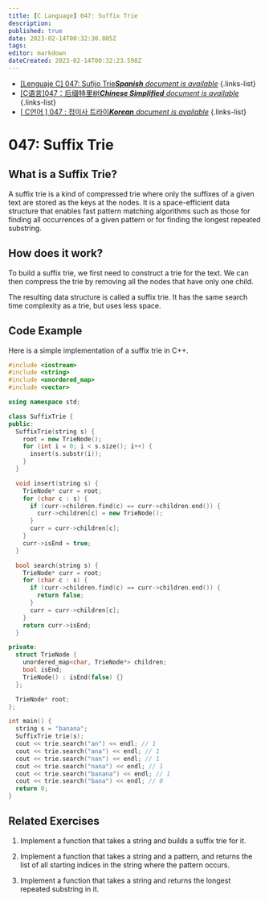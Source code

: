 ```yaml
---
title: [C Language] 047: Suffix Trie
description: 
published: true
date: 2023-02-14T00:32:30.805Z
tags: 
editor: markdown
dateCreated: 2023-02-14T00:32:23.598Z
---
```


- [[Lenguaje C] 047: Sufijo Trie***Spanish** document is available*](/es/Knowledge-base/Algorithm/c-language-047-suffix-trie)
{.links-list}
- [[C语言]047：后缀特里树***Chinese Simplified** document is available*](/zh/Knowledge-base/Algorithm/c-language-047-suffix-trie)
{.links-list}
- [[ C언어 ] 047 : 접미사 트라이***Korean** document is available*](/ko/Knowledge-base/Algorithm/c-language-047-suffix-trie)
{.links-list}


# 047: Suffix Trie

## What is a Suffix Trie?

A suffix trie is a kind of compressed trie where only the suffixes of a given text are stored as the keys at the nodes. It is a space-efficient data structure that enables fast pattern matching algorithms such as those for finding all occurrences of a given pattern or for finding the longest repeated substring.

## How does it work?

To build a suffix trie, we first need to construct a trie for the text. We can then compress the trie by removing all the nodes that have only one child.

The resulting data structure is called a suffix trie. It has the same search time complexity as a trie, but uses less space.

## Code Example

Here is a simple implementation of a suffix trie in C++.

```cpp
#include <iostream>
#include <string>
#include <unordered_map>
#include <vector>

using namespace std;

class SuffixTrie {
public:
  SuffixTrie(string s) {
    root = new TrieNode();
    for (int i = 0; i < s.size(); i++) {
      insert(s.substr(i));
    }
  }

  void insert(string s) {
    TrieNode* curr = root;
    for (char c : s) {
      if (curr->children.find(c) == curr->children.end()) {
        curr->children[c] = new TrieNode();
      }
      curr = curr->children[c];
    }
    curr->isEnd = true;
  }

  bool search(string s) {
    TrieNode* curr = root;
    for (char c : s) {
      if (curr->children.find(c) == curr->children.end()) {
        return false;
      }
      curr = curr->children[c];
    }
    return curr->isEnd;
  }

private:
  struct TrieNode {
    unordered_map<char, TrieNode*> children;
    bool isEnd;
    TrieNode() : isEnd(false) {}
  };

  TrieNode* root;
};

int main() {
  string s = "banana";
  SuffixTrie trie(s);
  cout << trie.search("an") << endl; // 1
  cout << trie.search("ana") << endl; // 1
  cout << trie.search("nan") << endl; // 1
  cout << trie.search("nana") << endl; // 1
  cout << trie.search("banana") << endl; // 1
  cout << trie.search("bana") << endl; // 0
  return 0;
}
```

## Related Exercises

1. Implement a function that takes a string and builds a suffix trie for it.

2. Implement a function that takes a string and a pattern, and returns the list of all starting indices in the string where the pattern occurs.

3. Implement a function that takes a string and returns the longest repeated substring in it.